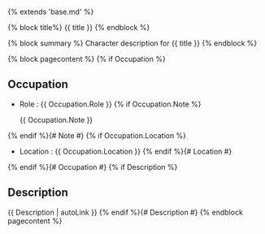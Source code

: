 {% extends 'base.md' %}

{% block title%}
{{ title }}
{% endblock %}

{% block summary %}
Character description for {{ title }}
{% endblock %}

{% block pagecontent %}
{% if Occupation %}
## Occupation

- Role : {{ Occupation.Role }}
{% if Occupation.Note %}

    {{ Occupation.Note }}
    
{% endif %}{# Note #}
{% if Occupation.Location %}
- Location : {{ Occupation.Location }}
{% endif %}{# Location #}

{% endif %}{# Occupation #}
{% if Description %}
## Description

{{ Description | autoLink }}
{% endif %}{# Description #}
{% endblock pagecontent %}

